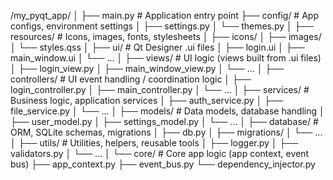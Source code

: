/my_pyqt_app/
│
├── main.py                            # Application entry point
├── config/                            # App configs, environment settings
│   ├── settings.py
│   └── themes.py
│
├── resources/                         # Icons, images, fonts, stylesheets
│   ├── icons/
│   ├── images/
│   └── styles.qss
│
├── ui/                                # Qt Designer .ui files
│   ├── login.ui
│   ├── main_window.ui
│   └── ...
│
├── views/                             # UI logic (views built from .ui files)
│   ├── login_view.py
│   ├── main_window_view.py
│   └── ...
│
├── controllers/                       # UI event handling / coordination logic
│   ├── login_controller.py
│   ├── main_controller.py
│   └── ...
│
├── services/                          # Business logic, application services
│   ├── auth_service.py
│   ├── file_service.py
│   └── ...
│
├── models/                            # Data models, database handling
│   ├── user_model.py
│   ├── settings_model.py
│   └── ...
│
├── database/                          # ORM, SQLite schemas, migrations
│   ├── db.py
│   ├── migrations/
│   └── ...
│
├── utils/                             # Utilities, helpers, reusable tools
│   ├── logger.py
│   ├── validators.py
│   └── ...
│
└── core/                              # Core app logic (app context, event bus)
    ├── app_context.py
    ├── event_bus.py
    └── dependency_injector.py


